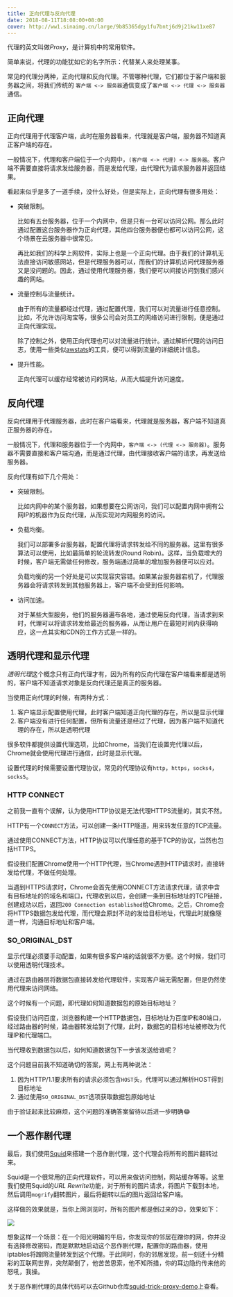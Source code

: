 ```yaml
---
title: 正向代理与反向代理
date: 2018-08-11T18:08:00+08:00
cover: http://ww1.sinaimg.cn/large/9b85365dgy1fu7bntj6d9j21kw11xe87
---
```


代理的英文叫做*Proxy*，是计算机中的常用软件。

简单来说，代理的功能犹如它的名字所示：代替某人来处理某事。

常见的代理分两种，正向代理和反向代理。不管哪种代理，它们都位于客户端和服务器之间，将我们传统的 `客户端 <-> 服务器`通信变成了`客户端 <-> 代理 <-> 服务器`通信。

<!--more-->

## 正向代理

正向代理用于代理客户端，此时在服务器看来，代理就是客户端，服务器不知道真正客户端的存在。

一般情况下，代理和客户端位于一个内网中，`(客户端 <-> 代理) <-> 服务器`。客户端不需要直接将请求发给服务器，而是发给代理，由代理代为请求服务器并返回结果。

看起来似乎是多了一道手续，没什么好处，但是实际上，正向代理有很多用处：

- 突破限制。

    比如有五台服务器，位于一个内网中，但是只有一台可以访问公网。那么此时通过配置这台服务器作为正向代理，其他四台服务器便也都可以访问公网，这个场景在云服务器中很常见。

    再比如我们的科学上网软件，实际上也是一个正向代理。由于我们的计算机无法直接访问敏感网站，但是代理服务器可以，而我们的计算机访问代理服务器又是没问题的。因此，通过使用代理服务器，我们便可以间接访问到我们感兴趣的网站。

- 流量控制与流量统计。

    由于所有的流量都经过代理，通过配置代理，我们可以对流量进行任意控制。比如，不允许访问淘宝等，很多公司会对员工的网络访问进行限制，便是通过正向代理实现。

    除了控制之外，使用正向代理也可以对流量进行统计。通过解析代理的访问日志，使用一些类似[awstats]的工具，便可以得到流量的详细统计信息。

- 提升性能。

    正向代理可以缓存经常被访问的网站，从而大幅提升访问速度。

## 反向代理

反向代理用于代理服务器，此时在客户端看来，代理就是服务器，客户端不知道真正服务器的存在。

一般情况下，代理和服务器位于一个内网中，`客户端 <-> (代理 <-> 服务器)`。服务器不需要直接和客户端沟通，而是通过代理，由代理接收客户端的请求，再发送给服务器。

反向代理有如下几个用处：

- 突破限制。
 
    比如内网中的某个服务器，如果想要在公网访问，我们可以配置内网中拥有公网IP的机器作为反向代理，从而实现对内网服务的访问。

- 负载均衡。

    我们可以部署多台服务器，配置代理将请求转发给不同的服务器。这里有很多算法可以使用，比如最简单的轮流转发(Round Robin)。这样，当负载增大的时候，客户端无需做任何修改，服务端通过简单的增加服务器便可以应对。

    负载均衡的另一个好处是可以实现容灾容错。如果某台服务器宕机了，代理服务器会将请求转发到其他服务器上，客户端不会受到任何影响。

- 访问加速。

    对于某些大型服务，他们的服务器遍布各地，通过使用反向代理，当请求到来时，代理可以将请求转发给最近的服务器，从而让用户在最短时间内获得响应，这一点其实和CDN的工作方式是一样的。

## 透明代理和显示代理

*透明代理*这个概念只有正向代理才有，因为所有的反向代理在客户端看来都是透明的，客户端不知道请求对象是反向代理还是真正的服务器。

当使用正向代理的时候，有两种方式：

1. 客户端显示配置使用代理，此时客户端知道正向代理的存在，所以是显示代理
2. 客户端没有进行任何配置，但所有流量还是经过了代理，因为客户端不知道代理的存在，所以是透明代理

很多软件都提供设置代理选项，比如Chrome，当我们在设置完代理以后，Chrome就会使用代理进行通信，此时是显示代理。

设置代理的时候需要设置代理协议，常见的代理协议有`http`，`https`，`socks4`，`socks5`。

### HTTP CONNECT

之前我一直有个误解，认为使用HTTP协议是无法代理HTTPS流量的，其实不然。

HTTP有一个`CONNECT`方法，可以创建一条HTTP隧道，用来转发任意的TCP流量。

通过使用CONNECT方法，HTTP协议可以代理任意的基于TCP的协议，当然也包括HTTPS。

假设我们配置Chrome使用一个HTTP代理，当Chrome遇到HTTP请求时，直接转发给代理，不做任何处理。

当遇到HTTPS请求时，Chrome会首先使用CONNECT方法请求代理，请求中含有目标地址的的域名和端口，代理收到以后，会创建一条到目标地址的TCP链接，创建成功以后，返回`200 Connection established`给Chrome。之后，Chrome会将HTTPS数据包发给代理，而代理会原封不动的发给目标地址，代理此时就像隧道一样，沟通目标地址和客户端。

### SO_ORIGINAL_DST

显示代理必须要手动配置，如果有很多客户端的话就很不方便。这个时候，我们可以使用透明代理技术。

通过在路由器层将数据包直接转发给代理软件，实现客户端无需配置，但是仍然使用代理来访问网络。

这个时候有一个问题，即代理如何知道数据包的原始目标地址？

假设我们访问百度，浏览器构建一个HTTP数据包，目标地址为百度IP和80端口，经过路由器的时候，路由器转发给到了代理，此时，数据包的目标地址被修改为代理IP和代理端口。

当代理收到数据包以后，如何知道数据包下一步该发送给谁呢？

这个问题目前我不知道确切的答案，网上有两种说法：

1. 因为HTTP/1.1要求所有的请求必须包含`HOST`头，代理可以通过解析HOST得到目标地址
2. 通过使用`SO_ORIGINAL_DST`选项获取数据包原始地址

由于验证起来比较麻烦，这个问题的准确答案留待以后进一步明确😂

## 一个恶作剧代理

最后，我们使用[Squid]来搭建一个恶作剧代理，这个代理会将所有的图片翻转过来。

Squid是一个很常用的正向代理软件，可以用来做访问控制，网站缓存等等。这里我们使用Squid的*URL Rewrite*功能，对于所有的图片请求，将图片下载到本地，然后调用`mogrify`翻转图片，最后将翻转以后的图片返回给客户端。

这样做的效果就是，当你上网浏览时，所有的图片都是倒过来的😉，效果如下：

![](http://ww1.sinaimg.cn/large/9b85365dgy1fu6u1kzebaj21ha0s0e82)

想象这样一个场景：在一个阳光明媚的午后，你发现你的邻居在蹭你的网，你并没有选择修改密码，而是默默地启动这个恶作剧代理，配置你的路由器，使用iptables将蹭网流量转发到这个代理。于此同时，你的邻居发现，前一刻还十分精彩的互联网世界，突然颠倒了，他苦苦思索，他不知所措，你的耳边隐约传来他的怒吼，我操。

关于恶作剧代理的具体代码可以去Github仓库[squid-trick-proxy-demo]上查看。

[awstats]: https://github.com/eldy/awstats
[Squid]: http://www.squid-cache.org/
[squid-trick-proxy-demo]: https://github.com/fate-lovely/squid-trick-proxy-demo
